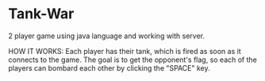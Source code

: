 # Tank-War
2 player game using java language and working with server.

HOW IT WORKS: Each player has their tank, which is fired as soon as it connects to the game. The goal is to get the opponent's flag, so each of the players can bombard each other by clicking the "SPACE" key.

